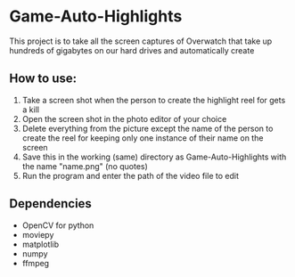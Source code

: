 # Game-Auto-Highlights
This project is to take all the screen captures of Overwatch that take up hundreds of gigabytes on our hard drives and automatically create 

## How to use:
1. Take a screen shot when the person to create the highlight reel for gets a kill
2. Open the screen shot in the photo editor of your choice
3. Delete everything from the picture except the name of the person to create the reel for keeping only one instance of 
their name on the screen
4. Save this in the working (same) directory as Game-Auto-Highlights with the name "name.png" (no quotes)
5. Run the program and enter the path of the video file to edit


## Dependencies
* OpenCV for python
* moviepy
* matplotlib
* numpy
* ffmpeg
